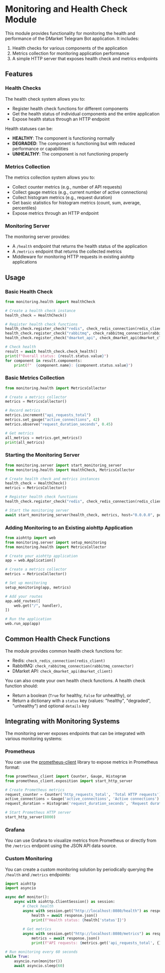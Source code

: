 # Monitoring and Health Check Module

This module provides functionality for monitoring the health and performance of the DMarket Telegram Bot application. It includes:

1. Health checks for various components of the application
2. Metrics collection for monitoring application performance
3. A simple HTTP server that exposes health check and metrics endpoints

## Features

### Health Checks

The health check system allows you to:

- Register health check functions for different components
- Get the health status of individual components and the entire application
- Expose health status through an HTTP endpoint

Health statuses can be:
- **HEALTHY**: The component is functioning normally
- **DEGRADED**: The component is functioning but with reduced performance or capabilities
- **UNHEALTHY**: The component is not functioning properly

### Metrics Collection

The metrics collection system allows you to:

- Collect counter metrics (e.g., number of API requests)
- Collect gauge metrics (e.g., current number of active connections)
- Collect histogram metrics (e.g., request duration)
- Get basic statistics for histogram metrics (count, sum, average, percentiles)
- Expose metrics through an HTTP endpoint

### Monitoring Server

The monitoring server provides:

- A `/health` endpoint that returns the health status of the application
- A `/metrics` endpoint that returns the collected metrics
- Middleware for monitoring HTTP requests in existing aiohttp applications

## Usage

### Basic Health Check

```python
from monitoring.health import HealthCheck

# Create a health check instance
health_check = HealthCheck()

# Register health check functions
health_check.register_check("redis", check_redis_connection(redis_client))
health_check.register_check("rabbitmq", check_rabbitmq_connection(rabbitmq_connector))
health_check.register_check("dmarket_api", check_dmarket_api(dmarket_client))

# Check health
result = await health_check.check_health()
print(f"Overall status: {result.status.value}")
for component in result.components:
    print(f"  {component.name}: {component.status.value}")
```

### Basic Metrics Collection

```python
from monitoring.health import MetricsCollector

# Create a metrics collector
metrics = MetricsCollector()

# Record metrics
metrics.increment("api_requests_total")
metrics.set_gauge("active_connections", 42)
metrics.observe("request_duration_seconds", 0.45)

# Get metrics
all_metrics = metrics.get_metrics()
print(all_metrics)
```

### Starting the Monitoring Server

```python
from monitoring.server import start_monitoring_server
from monitoring.health import HealthCheck, MetricsCollector

# Create health check and metrics instances
health_check = HealthCheck()
metrics = MetricsCollector()

# Register health check functions
health_check.register_check("redis", check_redis_connection(redis_client))

# Start the monitoring server
await start_monitoring_server(health_check, metrics, host="0.0.0.0", port=8080)
```

### Adding Monitoring to an Existing aiohttp Application

```python
from aiohttp import web
from monitoring.server import setup_monitoring
from monitoring.health import MetricsCollector

# Create your aiohttp application
app = web.Application()

# Create a metrics collector
metrics = MetricsCollector()

# Set up monitoring
setup_monitoring(app, metrics)

# Add your routes
app.add_routes([
    web.get("/", handler),
])

# Run the application
web.run_app(app)
```

## Common Health Check Functions

The module provides common health check functions for:

- Redis: `check_redis_connection(redis_client)`
- RabbitMQ: `check_rabbitmq_connection(rabbitmq_connector)`
- DMarket API: `check_dmarket_api(dmarket_client)`

You can also create your own health check functions. A health check function should:

- Return a boolean (`True` for healthy, `False` for unhealthy), or
- Return a dictionary with a `status` key (values: "healthy", "degraded", "unhealthy") and optional `details` key

## Integrating with Monitoring Systems

The monitoring server exposes endpoints that can be integrated with various monitoring systems:

### Prometheus

You can use the [prometheus-client](https://github.com/prometheus/client_python) library to expose metrics in Prometheus format:

```python
from prometheus_client import Counter, Gauge, Histogram
from prometheus_client.exposition import start_http_server

# Create Prometheus metrics
request_counter = Counter('http_requests_total', 'Total HTTP requests')
active_connections = Gauge('active_connections', 'Active connections')
request_duration = Histogram('request_duration_seconds', 'Request duration in seconds')

# Start Prometheus HTTP server
start_http_server(8000)
```

### Grafana

You can use Grafana to visualize metrics from Prometheus or directly from the `/metrics` endpoint using the JSON API data source.

### Custom Monitoring

You can create a custom monitoring solution by periodically querying the `/health` and `/metrics` endpoints:

```python
import aiohttp
import asyncio

async def monitor():
    async with aiohttp.ClientSession() as session:
        # Check health
        async with session.get("http://localhost:8080/health") as response:
            health = await response.json()
            print(f"Health status: {health['status']}")
        
        # Get metrics
        async with session.get("http://localhost:8080/metrics") as response:
            metrics = await response.json()
            print(f"API requests: {metrics.get('api_requests_total', {}).get('value', 0)}")

# Run monitoring every 60 seconds
while True:
    asyncio.run(monitor())
    await asyncio.sleep(60)
```
